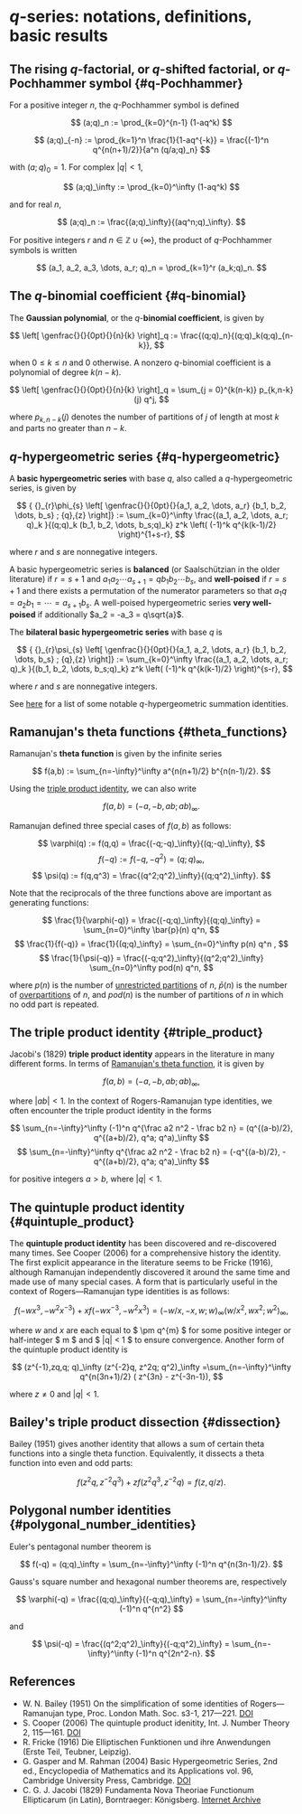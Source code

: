 # $q$-series: notations, definitions, basic results

## The rising $q$-factorial, or $q$-shifted factorial, or $q$-Pochhammer symbol {#q-Pochhammer}

For a positive integer $n$, the $q$-Pochhammer symbol is defined

$$ (a;q)_n := \prod_{k=0}^{n-1} (1-aq^k) $$

$$ (a;q)_{-n} := \prod_{k=1}^n \frac{1}{1-aq^{-k}} = \frac{(-1)^n q^{n(n+1)/2}}{a^n (q/a;q)_n} $$

with $(a;q)_0 = 1$. For complex $\vert q \vert < 1$,

$$ (a;q)_\infty := \prod_{k=0}^\infty (1-aq^k) $$

and for real $n$,

$$ (a;q)_n := \frac{(a;q)_\infty}{(aq^n;q)_\infty}. $$

For positive integers $r$ and $n \in \mathbb{Z} \cup \{\infty\}$,
the product of $q$-Pochhammer symbols is written

$$ (a_1, a_2, a_3, \dots, a_r; q)_n = \prod_{k=1}^r (a_k;q)_n. $$


## The $q$-binomial coefficient {#q-binomial}

The **Gaussian polynomial**, or the $q$-**binomial coefficient**, is given by

$$ \left[ \genfrac{}{}{0pt}{}{n}{k} \right]_q := \frac{(q;q)_n}{(q;q)_k(q;q)_{n-k}}, $$

when $0 \leq k \leq n$ and $0$ otherwise. A nonzero $q$-binomial coefficient is a polynomial of degree $k(n-k)$.

$$ \left[ \genfrac{}{}{0pt}{}{n}{k} \right]_q = \sum_{j = 0}^{k(n-k)} p_{k,n-k}(j) q^j, $$

where $p_{k,n-k}(j)$ denotes the number of partitions of $j$ of length at most $k$ and parts no greater than $n-k$.


## $q$-hypergeometric series {#q-hypergeometric}

A **basic hypergeometric series** with base $q$, also called a $q$-hypergeometric series, is given by

$$ { {}_{r}\phi_{s} \left[ \genfrac{}{}{0pt}{}{a_1, a_2, \dots, a_r} {b_1, b_2, \dots, b_s} ; {q},{z} \right]} := \sum_{k=0}^\infty \frac{(a_1, a_2, \dots, a_r; q)_k }{(q;q)_k (b_1, b_2, \dots, b_s;q)_k} z^k \left( (-1)^k q^{k(k-1)/2} \right)^{1+s-r}, $$

where $r$ and $s$ are nonnegative integers.

A basic hypergeometric series is **balanced** (or Saalschützian in the older literature) if $r=s+1$ and $a_1 a_2 \cdots a_{s+1} = q b_1 b_2\cdots b_s$, and **well-poised** if $r=s+1$ and there exists a permutation of the numerator parameters so that $a_1 q = a_2 b_1 = \cdots = a_{s+1} b_s$. A well-poised hypergeometric series **very well-poised** if additionally $a_2 = -a_3 = q\sqrt{a}$.

The **bilateral basic hypergeometric series** with base $q$ is

$$ { {}_{r}\psi_{s} \left[ \genfrac{}{}{0pt}{}{a_1, a_2, \dots, a_r} {b_1, b_2, \dots, b_s} ; {q},{z} \right]} := \sum_{k=0}^\infty \frac{(a_1, a_2, \dots, a_r; q)_k }{(b_1, b_2, \dots, b_s;q)_k} z^k \left( (-1)^k q^{k(k-1)/2} \right)^{s-r}, $$

where $r$ and $s$ are nonnegative integers.

See [here](fundamental_q-hypergeometric_sums.html) for a list of some notable $q$-hypergeometric summation identities.


## Ramanujan's theta functions {#theta_functions}

Ramanujan's **theta function** is given by the infinite series

$$ f(a,b) := \sum_{n=-\infty}^\infty a^{n(n+1)/2} b^{n(n-1)/2}. $$

Using the [triple product identity](#triple_product), we can also write

$$ f(a,b) = (-a, -b, ab; ab)_\infty. $$

Ramanujan defined three special cases of $f(a,b)$ as follows:

$$ \varphi(q) := f(q,q) = \frac{(-q;-q)_\infty}{(q;-q)_\infty}, $$
$$ f(-q) :=  f(-q, -q^2) = (q;q)_\infty, $$
$$ \psi(q) := f(q,q^3) = \frac{(q^2;q^2)_\infty}{(q;q^2)_\infty}. $$

Note that the reciprocals of the three functions above are important as generating functions:

$$ \frac{1}{\varphi(-q)} = \frac{(-q;q)_\infty}{(q;q)_\infty} = \sum_{n=0}^\infty \bar{p}(n) q^n, $$
$$ \frac{1}{f(-q)} = \frac{1}{(q;q)_\infty} = \sum_{n=0}^\infty p(n) q^n , $$
$$ \frac{1}{\psi(-q)} =  \frac{(-q;q^2)_\infty}{(q^2;q^2)_\infty} \sum_{n=0}^\infty pod(n) q^n, $$

where $p(n)$ is the number of [unrestricted partitions](partitions.html#integer_partitions) of $n$, $\bar{p}(n)$ is the number of [overpartitions](partitions.html#overpartitions) of $n$, and $pod(n)$ is the number of partitions of $n$ in which no odd part is repeated. 


## The triple product identity {#triple_product}

Jacobi's (1829) **triple product identity** appears in the literature in many different forms. In terms of [Ramanujan's theta function](#theta_functions), it is given by

$$ f(a,b) = (-a, -b, ab; ab)_\infty, $$

where $|ab|<1.$ In the context of Rogers-Ramanujan type identities, we often encounter the triple product identity in the forms

$$ \sum_{n=-\infty}^\infty (-1)^n q^{\frac a2 n^2 - \frac b2 n} = (q^{(a-b)/2}, q^{(a+b)/2}, q^a; q^a)_\infty $$
$$ \sum_{n=-\infty}^\infty q^{\frac a2 n^2 - \frac b2 n} = (-q^{(a-b)/2}, -q^{(a+b)/2}, q^a; q^a)_\infty $$

for positive integers $a > b$, where $\vert q \rvert < 1$.


## The quintuple product identity {#quintuple_product}

The **quintuple product identity** has been discovered and re-discovered many times. See Cooper (2006) for a comprehensive history the identity. The first explicit appearance in the literature seems to be Fricke (1916), although Ramanujan independently discovered it around the same time and made use of many special cases. A form that is particularly useful in the context of Rogers—Ramanujan type identities is as follows:

$$ f(-wx^3, -w^2 x^{-3}) + x f(-wx^{-3},-w^2 x^3) = (-w/x, -x, w; w)_\infty (w/x^2, wx^2; w^2)_\infty, $$

where $w$ and $x$ are each equal to $ \pm q^{m} $ for some positive integer or half-integer $ m $ and $ |q| < 1 $ to ensure convergence. Another form of the quintuple product identity is

$$ (z^{-1},zq,q; q)_\infty (z^{-2}q, z^2q; q^2)_\infty =\sum_{n=-\infty}^\infty q^{n(3n+1)/2} ( z^{3n} - z^{-3n-1}), $$

where $z\neq 0$ and $|q|<1$.


## Bailey's triple product dissection {#dissection}

Bailey (1951) gives another identity that allows a sum of certain theta functions into a single theta function.  Equivalently, it dissects a theta function into even and odd parts:

$$ f(z^2 q, z^{-2} q^3) + z f(z^2 q^3, z^{-2}q) = f(z, q/z). $$


## Polygonal number identities {#polygonal_number_identities}

Euler's pentagonal number theorem is

$$ f(-q) = (q;q)_\infty = \sum_{n=-\infty}^\infty (-1)^n q^{n(3n-1)/2}. $$

Gauss's square number and hexagonal number theorems are, respectively

$$ \varphi(-q) = \frac{(q;q)_\infty}{(-q;q)_\infty} = \sum_{n=-\infty}^\infty (-1)^n q^{n^2} $$

and

$$ \psi(-q) = \frac{(q^2;q^2)_\infty}{(-q;q^2)_\infty} = \sum_{n=-\infty}^\infty (-1)^n q^{2n^2-n}. $$


## References

- W. N. Bailey (1951) On the simplification of some identities of Rogers—Ramanujan type, Proc. London Math. Soc. s3-1, 217—221. [DOI](https://doi.org/10.1017/CBO9780511526251) 
- S. Cooper (2006) The quintuple product idenitity, Int. J. Number Theory 2, 115—161. [DOI](https://doi.org/10.1142/S1793042106000401)
- R. Fricke (1916) Die Elliptischen Funktionen und ihre Anwendungen (Erste Teil, Teubner, Leipzig).
- G. Gasper and M. Rahman (2004) Basic Hypergeometric Series, 2nd ed., Encyclopedia of Mathematics and its Applications vol. 96, Cambridge University Press, Cambridge. [DOI](https://doi.org/10.1017/CBO9780511526251)
- C. G. J. Jacobi (1829) Fundamenta Nova Theoriae Functionum Ellipticarum (in Latin), Borntraeger: Königsberg. [Internet Archive](https://archive.org/details/fundamentanovat00jacogoog/mode/)
